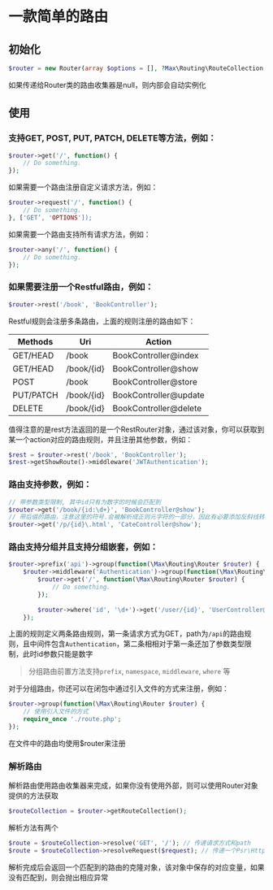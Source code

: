 # 一款简单的路由

## 初始化

```php
$router = new Router(array $options = [], ?Max\Routing\RouteCollection $routeCollection);
```

如果传递给Router类的路由收集器是null，则内部会自动实例化

## 使用

### 支持GET, POST, PUT, PATCH, DELETE等方法，例如：

```php
$router->get('/', function() {
    // Do something.
});
```

如果需要一个路由注册自定义请求方法，例如：

```php
$router->request('/', function() {
    // Do something.
}, ['GET’, 'OPTIONS']);
```

如果需要一个路由支持所有请求方法，例如：

```php
$router->any('/', function() {
    // Do something.
});
```

### 如果需要注册一个Restful路由，例如：

```php
$router->rest('/book', 'BookController');
```

Restful规则会注册多条路由，上面的规则注册的路由如下：

| Methods | Uri | Action |
| --- | --- | --- |
| GET/HEAD | /book | BookController@index |
| GET/HEAD | /book/{id} | BookController@show |
| POST | /book | BookController@store |
| PUT/PATCH | /book/{id} | BookController@update |
| DELETE | /book/{id} | BookController@delete |

值得注意的是rest方法返回的是一个RestRouter对象，通过该对象，你可以获取到某一个action对应的路由规则，并且注册其他参数，例如：

```php
$rest = $router->rest('/book', 'BookController');
$rest->getShowRoute()->middleware('JWTAuthentication');
```

### 路由支持参数，例如：

```php
// 带参数类型限制, 其中id只有为数字的时候会匹配到
$router->get('/book/{id:\d+}', 'BookController@show');
// 带后缀的路由，注意这里的符号.会被解析成正则元字符的一部分，因此有必要添加反斜线转义
$router->get('/p/{id}\.html', 'CateController@show');
```


### 路由支持分组并且支持分组嵌套，例如：

```php
$router->prefix('api')->group(function(\Max\Routing\Router $router) {
    $router->middleware('Authentication')->group(function(\Max\Routing\Router $router) {
        $router->get('/', function(\Max\Routing\Router $router) {
            // Do something.
        });
        
        $router->where('id', '\d+')->get('/user/{id}', 'UserController@show');
    });
```

上面的规则定义两条路由规则，第一条请求方式为GET，path为`/api`的路由规则，且中间件包含`Authentication`，第二条相相对于第一条还加了参数类型限制，此时id参数只能是数字

> 分组路由前置方法支持`prefix`, `namespace`, `middleware`, `where` 等

对于分组路由，你还可以在闭包中通过引入文件的方式来注册，例如：

```php
$router->group(function(\Max\Routing\Router $router) {
    // 使用引入文件的方式
    require_once './route.php';
});
```

在文件中的路由均使用$router来注册

### 解析路由

解析路由使用路由收集器来完成，如果你没有使用外部，则可以使用Router对象提供的方法获取

```php
$routeCollection = $router->getRouteCollection();
```

解析方法有两个

```php
$route = $routeCollection->resolve('GET', '/'); // 传递请求方式和path
$route = $routeCollection->resolveRequest($request); // 传递一个Psr\Http\Message\ServerRequestInterface对象进行解析
```

解析完成后会返回一个匹配到的路由的克隆对象，该对象中保存的对应变量，如果没有匹配到，则会抛出相应异常

